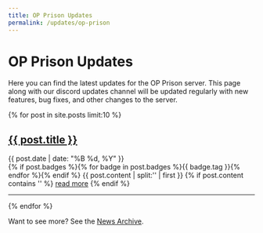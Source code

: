 ```yaml
---
title: OP Prison Updates
permalink: /updates/op-prison
---
```


# OP Prison Updates

<p>Here you can find the latest updates for the OP Prison server. This page along with our discord updates channel will be updated regularly with new features, bug fixes, and other changes to the server.</p>
<!-- <p>Subscribe with <a href="{{ site.baseurl }}/feed.xml">RSS</a> to keep up with the latest news. -->


{% for post in site.posts limit:10 %}
   <div class="post-preview">
   <h2><a href="{{ site.baseurl }}{{ post.url }}">{{ post.title }}</a></h2>
   <span class="post-date">{{ post.date | date: "%B %d, %Y" }}</span><br>
   {% if post.badges %}{% for badge in post.badges %}<span class="badge badge-{{ badge.type }}">{{ badge.tag }}</span>{% endfor %}{% endif %}
   {{ post.content | split:'<!--more-->' | first }}
   {% if post.content contains '<!--more-->' %}
      <a href="{{ site.baseurl }}{{ post.url }}">read more</a>
   {% endif %}
   </div>
   <hr>
{% endfor %}

Want to see more? See the <a href="{{ site.baseurl }}/archive/">News Archive</a>.
